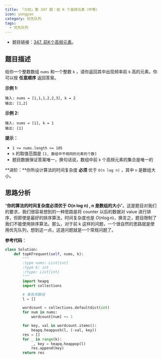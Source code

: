 ```yaml
---
title: 「力扣」第 347 题：前 K 个高频元素（中等）
icon: yongyan
category: 优先队列
tags: 
  - 优先队列
---
```


+ 题目链接：[347. 前K个高频元素](https://leetcode-cn.com/problems/top-k-frequent-elements/)。

## 题目描述

给你一个整数数组 `nums` 和一个整数 `k` ，请你返回其中出现频率前 `k` 高的元素。你可以按 **任意顺序** 返回答案。



**示例 1:**

```
输入: nums = [1,1,1,2,2,3], k = 2
输出: [1,2]
```

**示例 2:**

```
输入: nums = [1], k = 1
输出: [1]
```

**提示：**

- `1 <= nums.length <= 105`
- `k` 的取值范围是 `[1, 数组中不相同的元素的个数]`
- 题目数据保证答案唯一，换句话说，数组中前 `k` 个高频元素的集合是唯一的

**进阶：**你所设计算法的时间复杂度 **必须** 优于 `O(n log n)` ，其中 `n` 是数组大小。

## 思路分析

“**你的算法的时间复杂度必须优于** **O(n log n) , n 是数组的大小**”。这是题目对我们的要求，我们很容易想到的一种思路是将 counter 以后的数据对 value 进行排序，但即使是最好的排序算法，时间复杂度也是 $O(n \log n)$，换言之，题目限制了我们不能使用排序算法。那么，对于前 k 这样的问题，一个很自然的思路就是使用优先队列，想到这一点，这道问题就是一个常规问题了。

**参考代码**：

```python
class Solution:
    def topKFrequent(self, nums, k):
        """
        :type nums: List[int]
        :type k: int
        :rtype: List[int]
        """
        import heapq
        import collections

        # 堆有序数组
        l = []

        wordcount = collections.defaultdict(int)
        for num in nums:
            wordcount[num] += 1

        for key, val in wordcount.items():
            heapq.heappush(l, (-val, key))
        res = []
        for _ in range(k):
            _, key = heapq.heappop(l)
            res.append(key)
        return res
```


